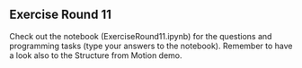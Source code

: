 ## Exercise Round 11

Check out the notebook (ExerciseRound11.ipynb) for the questions and programming tasks (type your answers to the notebook).
Remember to have a look also to the Structure from Motion demo.
